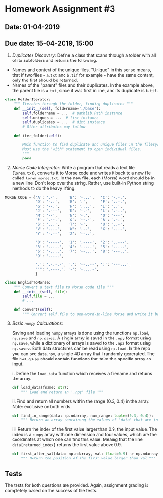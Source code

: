 # Homework Assignment #3

## Date: 01-04-2019
## Due date: 15-04-2019, 15:00

1. _Duplicates Discovery:_
Define a class that scans through a folder with all of its subfolders and returns the following:
* Names and content of the unique files. "Unique" in this sense means, that if two files - `a.txt` and `b.tif` for example -
have the same content, only the first should be returned.
* Names of the "parent" files and their duplicates. In the example above, the parent file
is `a.txt`, since it was first in line, and its duplicate is `b.tif`.

```python
class FolderIterator:
    """ Iterates through the folder, finding duplicates """
    def __init__(self, foldername='./base'):
        self.foldername = ...  # pathlib.Path instance
        self.uniques = ...  # list instance
        self.duplicates = ...  # dict instance
        # Other attributes may follow

    def iter_folder(self):
        """
        Main function to find duplicate and unique files in the filesystem.
        Must use the "with" statement to open individual files.
        """
        pass

```

2. _Morse Code Interpreter:_
Write a program that reads a text file (`lorem.txt`), converts it to Morse code and writes it back
to a new file called `lorem_morse.txt`. In the new file, each (Morse) word should be in a new line.
Don't loop over the string. Rather, use built-in Python string methods to do the heavy lifting.



```python
MORSE_CODE = {'A': '.-',     'B': '-...',   'C': '-.-.',
              'D': '-..',    'E': '.',      'F': '..-.',
              'G': '--.',    'H': '....',   'I': '..',
              'J': '.---',   'K': '-.-',    'L': '.-..',
              'M': '--',     'N': '-.',     'O': '---',
              'P': '.--.',   'Q': '--.-',   'R': '.-.',
              'S': '...',    'T': '-',      'U': '..-',
              'V': '...-',   'W': '.--',    'X': '-..-',
              'Y': '-.--',   'Z': '--..',

              '0': '-----',  '1': '.----',  '2': '..---',
              '3': '...--',  '4': '....-',  '5': '.....',
              '6': '-....',  '7': '--...',  '8': '---..',
              '9': '----.',

              '.': '.-.-.-', ',': '--..--', ':': '---...',
              "'": '.----.', '-': '-....-',
              }

class EnglishToMorse:
    """ Convert a text file to Morse code file """
    def __init__(self, file):
        self.file = ...
        # ...

    def convert(self):
        """ Convert self.file to one-word-in-line Morse and write it back to the disk """
```


3. _Basic `numpy` Calculations:_

    Saving and loading `numpy` arrays is done using the functions `np.load`, `np.save` and `np.savez`. A single array is saved in the `.npy` format using `np.save`, while a dictionary of arrays is saved to the `.npz` format using `np.savez`. Both data structures can be read using `np.load`. In the repo you can see `data.npy`, a single 4D array that I randomly generated. The file `hw3_q3.py` should contain functions that take this specific array as input.

    i. Define the `load_data` function which receives a filename and returns the array.

    ```python
    def load_data(fname: str):
        """ Load and return an '.npy' file """
    ```

    ii. Find and return all numbers within the range (0.3, 0.4) in the array. Note: exclusive on both ends.

    ```python
    def find_in_range(data: np.ndarray, num_range: tuple=(0.3, 0.4)):
        """ Return an array containing the values of 'data' that are inside 'num_range' """
    ```

    iii. Return the index of the first value larger than 0.9, the input value. The index is a
    `numpy` array with one dimension and four values, which are the coordinates at which one can find
    this value. Meaing that the line `data[returned_index]` returns the first value above 0.9.

    ```python
    def first_after_val(data: np.ndarray, val: float=0.9) -> np.ndarray:
        """ Return the position of the first value larger than val """
    ```

## Tests
The tests for both questions are provided. Again, assignment grading is completely based on the success
of the tests.